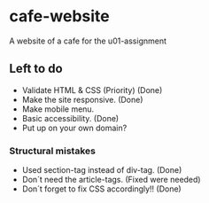 # cafe-website
A website of a cafe for the u01-assignment

## Left to do

- Validate HTML & CSS (Priority) (Done)
- Make the site responsive. (Done)
- Make mobile menu.
- Basic accessibility. (Done)
- Put up on your own domain?

### Structural mistakes

- Used section-tag instead of div-tag. (Done)
- Don´t need the article-tags. (Fixed were needed)
- Don´t forget to fix CSS accordingly!! (Done)
